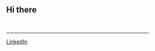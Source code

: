 <h2>Hi there </h2><br><hr width=75%> 
<a href="https://www.linkedin.com/in/prity-yadav/">LinkedIn</a>

